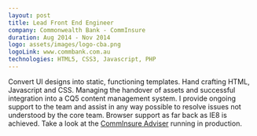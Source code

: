 ```yaml
---
layout: post
title: Lead Front End Engineer
company: Commonwealth Bank - CommInsure
duration: Aug 2014 - Nov 2014
logo: assets/images/logo-cba.png
logoLink: www.commbank.com.au
technologies: HTML5, CSS3, Javascript, PHP
---
```


Convert UI designs into static, functioning templates. Hand crafting HTML, Javascript and CSS. Managing the handover of assets and successful integration into a CQ5 content management system. I provide ongoing support to the team and assist in any way possible to resolve issues not understood by the core team. Browser support as far back as IE8 is achieved. Take a look at the [CommInsure Adviser](http://www.comminsureadviser.com.au) running in production.